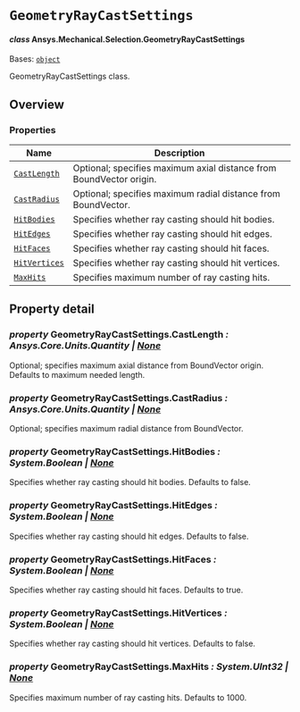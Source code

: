 # `GeometryRayCastSettings`

<a id="ansys.mechanical.stubs.v242.Ansys.Mechanical.Selection.GeometryRayCastSettings"></a>

#### *class* Ansys.Mechanical.Selection.GeometryRayCastSettings

Bases: [`object`](https://docs.python.org/3/library/functions.html#object)

GeometryRayCastSettings class.

<!-- !! processed by numpydoc !! -->

<a id="overview"></a>

## Overview

### Properties

| Name | Description |
|-----------------------------------------------------------------------------------------------------------------------------|-----------------------------------------------------------------------|
| [`CastLength`](#GeometryRayCastSettings.CastLength)   | Optional; specifies maximum axial distance from BoundVector origin.   |
| [`CastRadius`](#GeometryRayCastSettings.CastRadius)   | Optional; specifies maximum radial distance from BoundVector.         |
| [`HitBodies`](#GeometryRayCastSettings.HitBodies)     | Specifies whether ray casting should hit bodies.                      |
| [`HitEdges`](#GeometryRayCastSettings.HitEdges)       | Specifies whether ray casting should hit edges.                       |
| [`HitFaces`](#GeometryRayCastSettings.HitFaces)       | Specifies whether ray casting should hit faces.                       |
| [`HitVertices`](#GeometryRayCastSettings.HitVertices) | Specifies whether ray casting should hit vertices.                    |
| [`MaxHits`](#GeometryRayCastSettings.MaxHits)         | Specifies maximum number of ray casting hits.                         |

<a id="property-detail"></a>

## Property detail

<a id="GeometryRayCastSettings.CastLength"></a>

### *property* GeometryRayCastSettings.CastLength *: Ansys.Core.Units.Quantity | [None](https://docs.python.org/3/library/constants.html#None)*

Optional; specifies maximum axial distance from BoundVector origin.
Defaults to maximum needed length.

<!-- !! processed by numpydoc !! -->

<a id="GeometryRayCastSettings.CastRadius"></a>

### *property* GeometryRayCastSettings.CastRadius *: Ansys.Core.Units.Quantity | [None](https://docs.python.org/3/library/constants.html#None)*

Optional; specifies maximum radial distance from BoundVector.

<!-- !! processed by numpydoc !! -->

<a id="GeometryRayCastSettings.HitBodies"></a>

### *property* GeometryRayCastSettings.HitBodies *: System.Boolean | [None](https://docs.python.org/3/library/constants.html#None)*

Specifies whether ray casting should hit bodies.
Defaults to false.

<!-- !! processed by numpydoc !! -->

<a id="GeometryRayCastSettings.HitEdges"></a>

### *property* GeometryRayCastSettings.HitEdges *: System.Boolean | [None](https://docs.python.org/3/library/constants.html#None)*

Specifies whether ray casting should hit edges.
Defaults to false.

<!-- !! processed by numpydoc !! -->

<a id="GeometryRayCastSettings.HitFaces"></a>

### *property* GeometryRayCastSettings.HitFaces *: System.Boolean | [None](https://docs.python.org/3/library/constants.html#None)*

Specifies whether ray casting should hit faces.
Defaults to true.

<!-- !! processed by numpydoc !! -->

<a id="GeometryRayCastSettings.HitVertices"></a>

### *property* GeometryRayCastSettings.HitVertices *: System.Boolean | [None](https://docs.python.org/3/library/constants.html#None)*

Specifies whether ray casting should hit vertices.
Defaults to false.

<!-- !! processed by numpydoc !! -->

<a id="GeometryRayCastSettings.MaxHits"></a>

### *property* GeometryRayCastSettings.MaxHits *: System.UInt32 | [None](https://docs.python.org/3/library/constants.html#None)*

Specifies maximum number of ray casting hits.
Defaults to 1000.

<!-- !! processed by numpydoc !! -->


